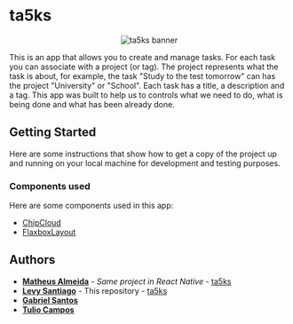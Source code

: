 # ta5ks
<p align="center">
  <img src="https://imgur.com/sZEcTgZ" alt="ta5ks banner">
</p>

This is an app that allows you to create and manage tasks. For each task you can associate with a
project (or tag). The project represents what the task is about, for example, the task "Study to
the test tomorrow" can has the project "University" or "School". Each task has a title, a
description and a tag. This app was built to help us to controls what we need to do, what is being
done and what has been already done.

## Getting Started

Here are some instructions that show how to get a copy of the project up and running on your local
machine for development and testing purposes.

### Components used

Here are some components used in this app:
* [ChipCloud](https://github.com/fiskurgit/ChipCloud)
* [FlaxboxLayout](https://github.com/google/flexbox-layout)

## Authors

* [**Matheus Almeida**](https://github.com/matAlmeida) - *Same project in React Native* - [ta5ks](https://github.com/4DevsO/ta5ks)
* [**Levy Santiago**](https://github.com/Levysantiago) - This repository - [ta5ks](https://github.com/Levysantiago/ta5ks)
* [**Gabriel Santos**](https://github.com/chr0m1ng)
* [**Tulio Campos**](https://github.com/TulioCs)

<!-- ## Acknowledgments

* Hat tip to anyone whose code was used
* Inspiration
* etc -->

